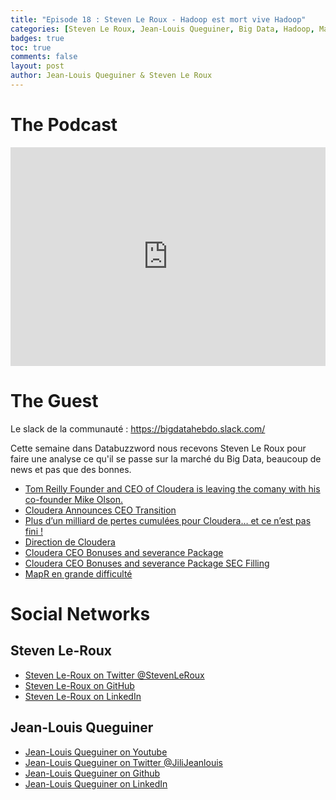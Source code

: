 ```yaml
---
title: "Episode 18 : Steven Le Roux - Hadoop est mort vive Hadoop"
categories: [Steven Le Roux, Jean-Louis Queguiner, Big Data, Hadoop, MapR, Cloudera, Hortonworks]
badges: true
toc: true
comments: false
layout: post
author: Jean-Louis Queguiner & Steven Le Roux
---
```


# The Podcast

<iframe src="https://widget.spreaker.com/player?episode_id=18292820&theme=dark&playlist=show&playlist-continuous=true&autoplay=false&live-autoplay=false&chapters-image=true&episode_image_position=right&hide-logo=false&hide-likes=false&hide-comments=false&hide-sharing=false&hide-download=true" width="100%" height="350px" frameborder="0"></iframe>

# The Guest
Le slack de la communauté : https://bigdatahebdo.slack.com/

Cette semaine dans Databuzzword nous recevons Steven Le Roux pour faire une analyse ce qu'il se passe sur la marché du Big Data, beaucoup de news et pas que des bonnes.

- [Tom Reilly Founder and CEO of Cloudera is leaving the comany with his co-founder Mike Olson.](https://www.cnbc.com/2019/06/06/cloudera-drops-40percent-after-ceo-tom-reilly-leaves-forecast-cut.html)
- [Cloudera Announces CEO Transition](https://www.cloudera.com/about/news-and-blogs/press-releases/2019-06-05-cloudera-announces-ceo-transition.html)
- [Plus d’un milliard de pertes cumulées pour Cloudera… et ce n’est pas fini !](https://www.channelnews.fr/plus-dun-milliard-de-pertes-cumulees-pour-cloudera-et-ce-nest-pas-fini-88300)
- [Direction de Cloudera](https://fr.cloudera.com/about/leadership.html)
- [Cloudera CEO Bonuses and severance Package](https://d18rn0p25nwr6d.cloudfront.net/CIK-0001535379/a2e35f1c-7514-45b2-a210-1bce6de4550a.pdf)
- [Cloudera CEO Bonuses and severance Package SEC Filling](https://investors.cloudera.com/financials-and-filings/sec-filings/default.aspx)
- [MapR en grande difficulté](https://www.channelnews.fr/mapr-en-grande-difficulte-89565)

# Social Networks


## Steven Le-Roux
- [Steven Le-Roux on Twitter @StevenLeRoux](https://twitter.com/StevenLeRoux)
- [Steven Le-Roux on GitHub](https://github.com/StevenLeRoux)
- [Steven Le-Roux on LinkedIn](https://www.linkedin.com/in/stevenleroux/)

## Jean-Louis Queguiner
- [Jean-Louis Queguiner on Youtube](https://www.youtube.com/channel/UCVso5UVvQeGAuwbksmA95iA)
- [Jean-Louis Queguiner on Twitter @JiliJeanlouis](https://twitter.com/JiliJeanlouis)
- [Jean-Louis Queguiner on Github](https://github.com/jqueguiner)
- [Jean-Louis Queguiner on LinkedIn](https://fr.linkedin.com/in/jlqueguiner)

